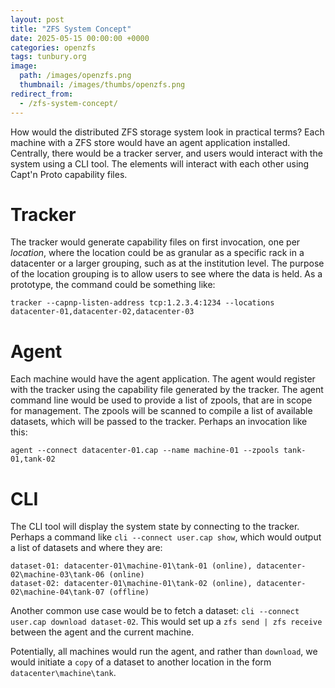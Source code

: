 ```yaml
---
layout: post
title: "ZFS System Concept"
date: 2025-05-15 00:00:00 +0000
categories: openzfs
tags: tunbury.org
image:
  path: /images/openzfs.png
  thumbnail: /images/thumbs/openzfs.png
redirect_from:
  - /zfs-system-concept/
---
```



How would the distributed ZFS storage system look in practical terms? Each machine with a ZFS store would have an agent application installed. Centrally, there would be a tracker server, and users would interact with the system using a CLI tool. The elements will interact with each other using Capt'n Proto capability files.

# Tracker

The tracker would generate capability files on first invocation, one per _location_, where the location could be as granular as a specific rack in a datacenter or a larger grouping, such as at the institution level. The purpose of the location grouping is to allow users to see where the data is held. As a prototype, the command could be something like:

```
tracker --capnp-listen-address tcp:1.2.3.4:1234 --locations datacenter-01,datacenter-02,datacenter-03
```

# Agent

Each machine would have the agent application. The agent would register with the tracker using the capability file generated by the tracker. The agent command line would be used to provide a list of zpools, that are in scope for management. The zpools will be scanned to compile a list of available datasets, which will be passed to the tracker. Perhaps an invocation like this:

```
agent --connect datacenter-01.cap --name machine-01 --zpools tank-01,tank-02
```

# CLI

The CLI tool will display the system state by connecting to the tracker. Perhaps a command like `cli --connect user.cap show`, which would output a list of datasets and where they are:

```
dataset-01: datacenter-01\machine-01\tank-01 (online), datacenter-02\machine-03\tank-06 (online)
dataset-02: datacenter-01\machine-01\tank-02 (online), datacenter-02\machine-04\tank-07 (offline)
```

Another common use case would be to fetch a dataset: `cli --connect user.cap download dataset-02`. This would set up a `zfs send | zfs receive` between the agent and the current machine.

Potentially, all machines would run the agent, and rather than `download`, we would initiate a `copy` of a dataset to another location in the form `datacenter\machine\tank`.

